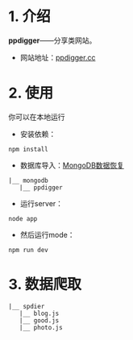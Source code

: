 # 1. 介绍
**ppdigger**——分享类网站。

* 网站地址：[ppdigger.cc](http://www.ppdigger,cc)

# 2. 使用
你可以在本地运行
* 安装依赖：
```
npm install
```
* 数据库导入：[MongoDB数据恢复](http://www.runoob.com/mongodb/mongodb-mongodump-mongorestore.html)
```
|__ mongodb
   |__ ppdigger
```
* 运行server：
```
node app
```
* 然后运行mode：
```
npm run dev
```
# 3. 数据爬取
```
|__ spdier
   |__ blog.js
   |__ good.js
   |__ photo.js
```

